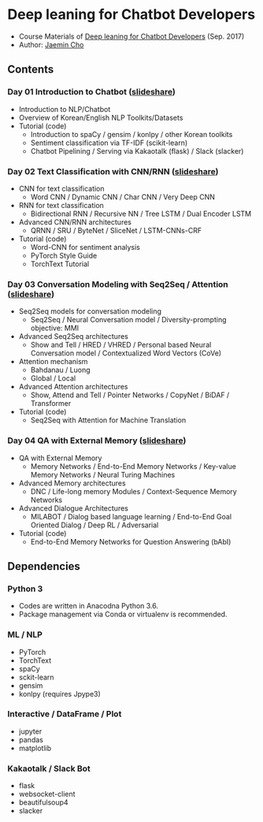 # Deep leaning for Chatbot Developers
- Course Materials of [Deep leaning for Chatbot Developers](http://www.fastcampus.co.kr/data_seminar_chatbot/) (Sep. 2017)
- Author: [Jaemin Cho](mailto:heythisischo@gmail.com)

## Contents

### Day 01 Introduction to Chatbot ([slideshare](https://www.slideshare.net/JaeminCho6/dl-chatbot-seminar-day-01-80593691))
- Introduction to NLP/Chatbot
- Overview of Korean/English NLP Toolkits/Datasets
- Tutorial (code)
    - Introduction to spaCy / gensim / konlpy / other Korean toolkits
    - Sentiment classification via TF-IDF (scikit-learn)
    - Chatbot Pipelining / Serving via Kakaotalk (flask) / Slack (slacker)

### Day 02 Text Classification with CNN/RNN ([slideshare](https://www.slideshare.net/JaeminCho6/dl-chatbot-seminar-day-02))
- CNN for text classification
    - Word CNN / Dynamic CNN / Char CNN / Very Deep CNN
- RNN for text classification
    - Bidirectional RNN / Recursive NN / Tree LSTM / Dual Encoder LSTM
- Advanced CNN/RNN architectures
    - QRNN / SRU / ByteNet / SliceNet / LSTM-CNNs-CRF
- Tutorial (code)
    - Word-CNN for sentiment analysis
    - PyTorch Style Guide
    - TorchText Tutorial

### Day 03 Conversation Modeling with Seq2Seq / Attention ([slideshare](https://www.slideshare.net/JaeminCho6/dl-chatbot-seminar-day-03))
- Seq2Seq models for conversation modeling
    - Seq2Seq / Neural Conversation model / Diversity-prompting objective: MMI
- Advanced Seq2Seq architectures
    - Show and Tell / HRED / VHRED / Personal based Neural Conversation model / Contextualized Word Vectors (CoVe)
- Attention mechanism
    - Bahdanau / Luong
    - Global / Local
- Advanced Attention architectures
    - Show, Attend and Tell / Pointer Networks / CopyNet / BiDAF / Transformer
- Tutorial (code)
    - Seq2Seq with Attention for Machine Translation

### Day 04 QA with External Memory ([slideshare](https://www.slideshare.net/JaeminCho6/dl-chatbot-seminar-day-04))
- QA with External Memory
    - Memory Networks / End-to-End Memory Networks / Key-value Memory Networks / Neural Turing Machines
- Advanced Memory architectures
    - DNC / Life-long memory Modules / Context-Sequence Memory Networks
- Advanced Dialogue Architectures
    - MILABOT / Dialog based language learning / End-to-End Goal Oriented Dialog / Deep RL / Adversarial
- Tutorial (code)
    - End-to-End Memory Networks for Question Answering (bAbI)

## Dependencies

### Python 3
- Codes are written in Anacodna Python 3.6.
- Package management via Conda or virtualenv is recommended.

### ML / NLP
- PyTorch
- TorchText
- spaCy
- sckit-learn
- gensim
- konlpy (requires Jpype3)

### Interactive / DataFrame / Plot
- jupyter
- pandas
- matplotlib

### Kakaotalk / Slack Bot
- flask
- websocket-client
- beautifulsoup4
- slacker

